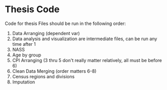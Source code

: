 # Thesis Code
 Code for thesis
Files should be run in the following order:
1. Data Arranging (dependent var)
2. Data analysis and visualization are intermediate files, can be run any time after 1
3. NASS
4. Age by group 
5. CPI Arranging (3 thru 5 don't really matter relatively, all must be before 6)
6. Clean Data Merging (order matters 6-8)
7. Census regions and divisions
8. Imputation
